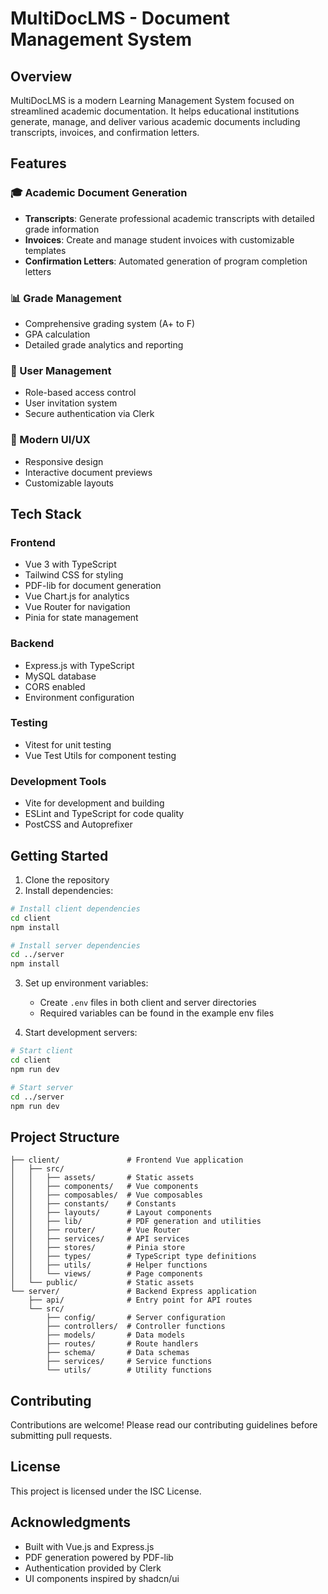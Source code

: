 # MultiDocLMS - Document Management System

## Overview
MultiDocLMS is a modern Learning Management System focused on streamlined academic documentation. It helps educational institutions generate, manage, and deliver various academic documents including transcripts, invoices, and confirmation letters.

## Features

### 🎓 Academic Document Generation
- **Transcripts**: Generate professional academic transcripts with detailed grade information
- **Invoices**: Create and manage student invoices with customizable templates
- **Confirmation Letters**: Automated generation of program completion letters

### 📊 Grade Management
- Comprehensive grading system (A+ to F)
- GPA calculation
- Detailed grade analytics and reporting

### 👥 User Management
- Role-based access control
- User invitation system
- Secure authentication via Clerk

### 🎨 Modern UI/UX
- Responsive design
- Interactive document previews
- Customizable layouts

## Tech Stack

### Frontend
- Vue 3 with TypeScript
- Tailwind CSS for styling
- PDF-lib for document generation
- Vue Chart.js for analytics
- Vue Router for navigation
- Pinia for state management

### Backend
- Express.js with TypeScript
- MySQL database
- CORS enabled
- Environment configuration

### Testing
- Vitest for unit testing
- Vue Test Utils for component testing

### Development Tools
- Vite for development and building
- ESLint and TypeScript for code quality
- PostCSS and Autoprefixer

## Getting Started

1. Clone the repository
2. Install dependencies:
```bash
# Install client dependencies
cd client
npm install

# Install server dependencies
cd ../server
npm install
```

3. Set up environment variables:
   - Create `.env` files in both client and server directories
   - Required variables can be found in the example env files

4. Start development servers:
```bash
# Start client
cd client
npm run dev

# Start server
cd ../server
npm run dev
```

## Project Structure

```
├── client/               # Frontend Vue application
│   ├── src/
│   │   ├── assets/       # Static assets
│   │   ├── components/   # Vue components
│   │   ├── composables/  # Vue composables
│   │   ├── constants/    # Constants
│   │   ├── layouts/      # Layout components
│   │   ├── lib/          # PDF generation and utilities
│   │   ├── router/       # Vue Router
│   │   ├── services/     # API services
│   │   ├── stores/       # Pinia store
│   │   ├── types/        # TypeScript type definitions
│   │   ├── utils/        # Helper functions
│   │   └── views/        # Page components
│   └── public/           # Static assets
└── server/               # Backend Express application
    ├── api/              # Entry point for API routes
    └── src/
        ├── config/       # Server configuration
        ├── controllers/  # Controller functions
        ├── models/       # Data models
        ├── routes/       # Route handlers
        ├── schema/       # Data schemas
        ├── services/     # Service functions
        └── utils/        # Utility functions
```

## Contributing
Contributions are welcome! Please read our contributing guidelines before submitting pull requests.

## License
This project is licensed under the ISC License.

## Acknowledgments
- Built with Vue.js and Express.js
- PDF generation powered by PDF-lib
- Authentication provided by Clerk
- UI components inspired by shadcn/ui
